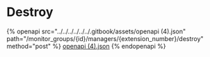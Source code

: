 # Destroy

{% openapi src="../../../../../../.gitbook/assets/openapi (4).json" path="/monitor_groups/{id}/managers/{extension_number}/destroy" method="post" %}
[openapi (4).json](<../../../../../../.gitbook/assets/openapi (4).json>)
{% endopenapi %}
